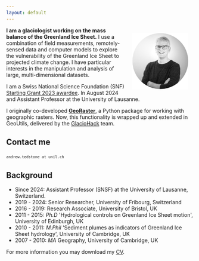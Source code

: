 ```yaml
---
layout: default
---
```


<img style="float: right; max-width:30%; height:auto; margin:3%" src="images/9568_brighter-3_circular.jpg" alt="Andrew Tedstone profile pic" />

**I am a glaciologist working on the mass balance of the Greenland Ice Sheet.** I use a combination of field measurements, remotely-sensed data and computer models to explore the vulnerability of the Greenland Ice Sheet to projected climate change. I have particular interests in the manipulation and analysis of large, multi-dimensional datasets.

I am a Swiss National Science Foundation (SNF) [Starting Grant 2023 awardee](https://data.snf.ch/grants/grant/218095). In August 2024 and Assistant Professor at the University of Lausanne.

I originally co-developed [**GeoRaster**](blog/georaster-released), a Python package for working with geographic rasters. Now, this functionality is wrapped up and extended in GeoUtils, delivered by the [GlacioHack](https://github.com/GlacioHack) team.

## Contact me
<small>`andrew.tedstone at unil.ch` </small>



## Background

* Since 2024: Assistant Professor (SNSF) at the University of Lausanne, Switzerland. 
* 2019 - 2024: Senior Researcher, University of Fribourg, Switzerland
* 2016 - 2019: Research Associate, University of Bristol, UK
* 2011 - 2015: *Ph.D* 'Hydrological controls on Greenland Ice Sheet motion', University of Edinburgh, UK
* 2010 - 2011: *M.Phil* 'Sediment plumes as indicators of Greenland Ice Sheet hydrology', University of Cambridge, UK
* 2007 - 2010: *MA* Geography, University of Cambridge, UK

For more information you may download my [CV](images/tedstone-cv-2024-web.pdf).

